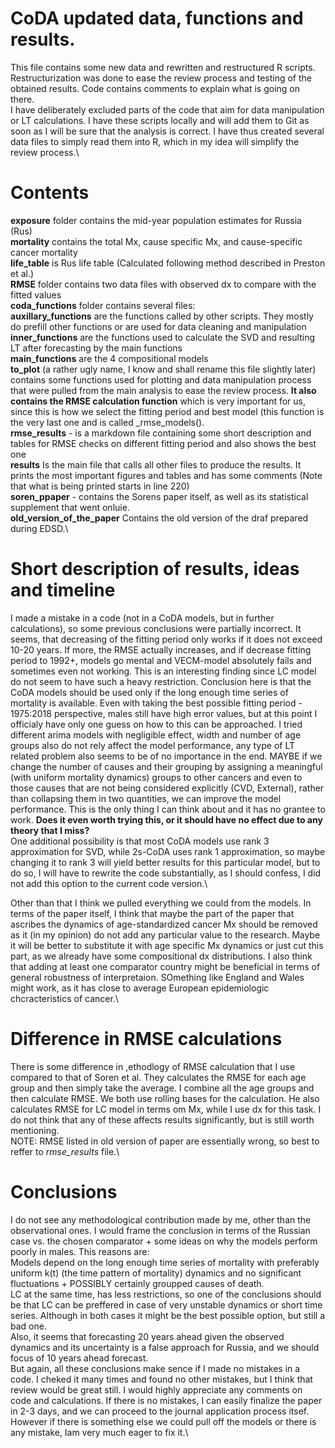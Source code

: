 # CoDA updated data, functions and results.
This file contains some new data and rewritten and restructured R scripts. Restructurization was done to ease the review process and testing of the obtained results. Code contains comments to explain what is going on there.\
I have deliberately excluded parts of the code that aim for data manipulation or LT calculations. I have these scripts locally and will add them to Git as soon as I will be sure that the analysis is correct. I have thus created several data files to simply read them into R, which in my idea will simplify the review process.\

# Contents
**exposure** folder contains the mid-year population estimates for Russia (Rus)\
**mortality** contains the total Mx, cause specific Mx, and cause-specific cancer mortality\
**life_table** is Rus life table (Calculated following method described in Preston et al.)\
**RMSE** folder contains two data files with observed dx to compare with the fitted values\
**coda_functions** folder contains several files:\
**auxillary_functions** are the functions called by other scripts. They mostly do prefill other functions or are used for data cleaning and manipulation\
**inner_functions** are the functions used to calculate the SVD and resulting LT after forecasting by the main functions\
**main_functions** are the 4 compositional models\
**to_plot** (a rather ugly name, I know and shall rename this file slightly later) contains some functions used for plotting and data manipulation process that were pulled from the main analysis to ease the review process. **It also contains the RMSE calculation function** which is very important for us, since this is how we select the fitting period and best model (this function is the very last one and is called _rmse_models().\
**rmse_results** - is a markdown file containing some short description and tables for RMSE checks on different fitting period and also shows the best one\
**results** Is the main file that calls all other files to produce the results. It prints the most important figures and tables and has some comments (Note that what is being printed starts in line 220)\
**soren_ppaper** - contains the Sorens paper itself, as well as its statistical supplement that went onluie.\
**old_version_of_the_paper** Contains the old version of the draf prepared during EDSD.\

# Short description of results, ideas and timeline
I made a mistake in a code (not in a CoDA models, but in further calculations), so some previous conclusions were partially incorrect. It seems, that decreasing of the fitting period only works if it does not exceed 10-20 years. If more, the RMSE actually increases, and if decrease fitting period to 1992+, models go mental and VECM-model absolutely fails and sometimes even not working. This is an interesting finding since LC model do not seem to have such a heavy restriction. Conclusion here is that the CoDA models should be used only if the long enough time series of mortality is available.
Even with taking the best possible fitting period - 1975:2018 perspective, males still have high error values, but at this point I officialy have only one guess on how to this can be approached. I tried different arima models with negligible effect, width and number of age groups also do not rely affect the model performance, any type of LT related problem also seems to be of no importance in the end. MAYBE if we change the number of causes and their grouping by assigning a meaningful (with uniform mortality dynamics) groups to other cancers and even to those causes that are not being considered explicitly (CVD, External), rather than collapsing them in two quantities, we can improve the model performance. This is the only thing I can think about and it has no grantee to work. **Does it even worth trying this, or it should have no effect due to any theory that I miss?**\
One additional possibility is that most CoDA models use rank 3 approximation for SVD, while 2s-CoDA uses rank 1 approximation, so maybe changing it to rank 3 will yield better results for this particular model, but to do so, I will have to rewrite the code substantially, as I should confess, I did not add this option to the current code version.\

Other than that I think we pulled everything we could from the models. In terms of the paper itself, I think that maybe the part of the paper that ascribes the dynamics of age-standardized cancer Mx should be removed as it (in my opinion) do not add any particular value to the research. Maybe it will be better to substitute it with age specific Mx dynamics or just cut this part, as we already have some compositional dx distributions. I also think that adding at least one comparator country might be beneficial in terms of general robustness of interpretaion. SOmething like England and Wales might work, as it has close to average European epidemiologic chcracteristics of cancer.\
 
# Difference in RMSE calculations
There is some difference in ,ethodlogy of RMSE calculation that I use compared to that of Soren et al. They calculates the RMSE for each age group and then simply take the average. I combine all the age groups and then calculate RMSE. We both use rolling bases for the calculation. He also calculates RMSE for LC model in terms om Mx, while I use dx for this task. I do not think that any of these affects results significantly, but is still worth mentioning.\
NOTE: RMSE listed in old version of paper are essentially wrong, so best to reffer to _rmse_results_ file.\

# Conclusions
I do not see any methodological contribution made by me, other than the observational ones. I would frame the conclusion in terms of the Russian case vs. the chosen comparator + some ideas on why the models perform poorly in males. This reasons are:\
Models depend on the long enough time series of mortality with preferably uniform k(t) (the time pattern of mortality) dynamics and no significant fluctuations + POSSIBLY certainly groupped causes of death.\
LC at the same time, has less restrictions, so one of the conclusions should be that LC can be preffered in case of very unstable dynamics or short time series. Although in both cases it might be the best possible option, but still a bad one.\
Also, it seems that forecasting 20 years ahead given the observed dynamics and its uncertainty is a false approach for Russia, and we should focus of 10 years ahead forecast.\
But again, all these conclusions make sence if I made no mistakes in a code. I cheked it many times and found no other mistakes, but I think that review would be great still. I would highly appreciate any comments on code and calculations. If there is no mistakes, I can easily finalize the paper in 2-3 days, and we can proceed to the journal application process itsef. However if there is something else we could pull off the models or there is any mistake, Iam very much eager to fix it.\
